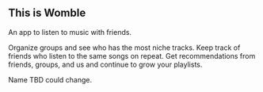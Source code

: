 ## This is Womble

An app to listen to music with friends. 

Organize groups and see who has the most niche tracks. Keep track of friends who listen to the same songs on repeat. Get recommendations from friends, groups, and us and continue to grow your playlists.


Name TBD could change.